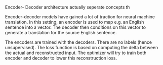 Encoder- Decoder architecture actually seperate concepts th


Encoder-decoder models have gained a lot of traction for neural machine translation. In this setting, an encoder is used to map e.g. an English sentence into a vector. The decoder then conditions on this vector to generate a translation for the source English sentence.

The encoders are trained with the decoders. There are no labels (hence unsupervised). The loss function is based on computing the delta between the actual and reconstructed input. The optimizer will try to train both encoder and decoder to lower this reconstruction loss.

